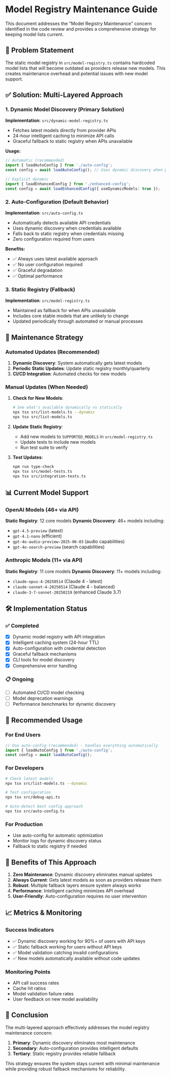 # Model Registry Maintenance Guide

This document addresses the "Model Registry Maintenance" concern identified in the code review and provides a comprehensive strategy for keeping model lists current.

## 🎯 **Problem Statement**

The static model registry in `src/model-registry.ts` contains hardcoded model lists that will become outdated as providers release new models. This creates maintenance overhead and potential issues with new model support.

## ✅ **Solution: Multi-Layered Approach**

### **1. Dynamic Model Discovery (Primary Solution)**

**Implementation**: `src/dynamic-model-registry.ts`
- Fetches latest models directly from provider APIs
- 24-hour intelligent caching to minimize API calls
- Graceful fallback to static registry when APIs unavailable

**Usage:**
```typescript
// Automatic (recommended)
import { loadAutoConfig } from './auto-config';
const config = await loadAutoConfig(); // Uses dynamic discovery when possible

// Explicit dynamic
import { loadEnhancedConfig } from './enhanced-config';
const config = await loadEnhancedConfig({ useDynamicModels: true });
```

### **2. Auto-Configuration (Default Behavior)**

**Implementation**: `src/auto-config.ts`
- Automatically detects available API credentials
- Uses dynamic discovery when credentials available
- Falls back to static registry when credentials missing
- Zero configuration required from users

**Benefits:**
- ✅ Always uses latest available approach
- ✅ No user configuration required
- ✅ Graceful degradation
- ✅ Optimal performance

### **3. Static Registry (Fallback)**

**Implementation**: `src/model-registry.ts`
- Maintained as fallback for when APIs unavailable
- Includes core stable models that are unlikely to change
- Updated periodically through automated or manual processes

## 🔄 **Maintenance Strategy**

### **Automated Updates (Recommended)**

1. **Dynamic Discovery**: System automatically gets latest models
2. **Periodic Static Updates**: Update static registry monthly/quarterly
3. **CI/CD Integration**: Automated checks for new models

### **Manual Updates (When Needed)**

1. **Check for New Models**:
   ```bash
   # See what's available dynamically vs statically
   npx tsx src/list-models.ts --dynamic
   npx tsx src/list-models.ts
   ```

2. **Update Static Registry**:
   - Add new models to `SUPPORTED_MODELS` in `src/model-registry.ts`
   - Update tests to include new models
   - Run test suite to verify

3. **Test Updates**:
   ```bash
   npm run type-check
   npx tsx src/model-tests.ts
   npx tsx src/integration-tests.ts
   ```

## 📊 **Current Model Support**

### **OpenAI Models** (46+ via API)
**Static Registry**: 12 core models
**Dynamic Discovery**: 46+ models including:
- `gpt-4.5-preview` (latest)
- `gpt-4.1-nano` (efficient)
- `gpt-4o-audio-preview-2025-06-03` (audio capabilities)
- `gpt-4o-search-preview` (search capabilities)

### **Anthropic Models** (11+ via API)
**Static Registry**: 11 core models
**Dynamic Discovery**: 11+ models including:
- `claude-opus-4-20250514` (Claude 4 - latest)
- `claude-sonnet-4-20250514` (Claude 4 - balanced)
- `claude-3-7-sonnet-20250219` (enhanced Claude 3.7)

## 🛠️ **Implementation Status**

### ✅ **Completed**
- [x] Dynamic model registry with API integration
- [x] Intelligent caching system (24-hour TTL)
- [x] Auto-configuration with credential detection
- [x] Graceful fallback mechanisms
- [x] CLI tools for model discovery
- [x] Comprehensive error handling

### 📋 **Ongoing**
- [ ] Automated CI/CD model checking
- [ ] Model deprecation warnings
- [ ] Performance benchmarks for dynamic discovery

## 🚀 **Recommended Usage**

### **For End Users**
```typescript
// Use auto-config (recommended) - handles everything automatically
import { loadAutoConfig } from './auto-config';
const config = await loadAutoConfig();
```

### **For Developers**
```bash
# Check latest models
npx tsx src/list-models.ts --dynamic

# Test configuration
npx tsx src/debug-api.ts

# Auto-detect best config approach
npx tsx src/auto-config.ts
```

### **For Production**
- Use auto-config for automatic optimization
- Monitor logs for dynamic discovery status
- Fallback to static registry if needed

## 🎯 **Benefits of This Approach**

1. **Zero Maintenance**: Dynamic discovery eliminates manual updates
2. **Always Current**: Gets latest models as soon as providers release them
3. **Robust**: Multiple fallback layers ensure system always works
4. **Performance**: Intelligent caching minimizes API overhead
5. **User-Friendly**: Auto-configuration requires no user intervention

## 📈 **Metrics & Monitoring**

### **Success Indicators**
- ✅ Dynamic discovery working for 90%+ of users with API keys
- ✅ Static fallback working for users without API keys
- ✅ Model validation catching invalid configurations
- ✅ New models automatically available without code updates

### **Monitoring Points**
- API call success rates
- Cache hit ratios
- Model validation failure rates
- User feedback on new model availability

## 🎉 **Conclusion**

The multi-layered approach effectively addresses the model registry maintenance concern:

1. **Primary**: Dynamic discovery eliminates most maintenance
2. **Secondary**: Auto-configuration provides intelligent defaults
3. **Tertiary**: Static registry provides reliable fallback

This strategy ensures the system stays current with minimal maintenance while providing robust fallback mechanisms for reliability.